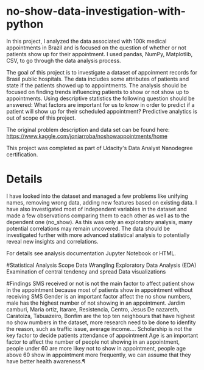 # no-show-data-investigation-with-python
In this project, I analyzed the data associated with 100k medical appointments in Brazil and is focused on the question of whether or not patients show up for their appointment. I used pandas, NumPy, Matplotlib, CSV, to go through the data analysis process.

The goal of this project is to investigate a dataset of appoinment records for Brasil public hospitals. The data includes some attributes of patients and state if the patients showed up to appointments. The analysis should be focused on finding trends influencing patients to show or not show up to appointments. Using descriptive statistics the following question should be answered: What factors are important for us to know in order to predict if a patient will show up for their scheduled appointment? Predictive analytics is out of scope of this project.

The original problem description and data set can be found here: https://www.kaggle.com/joniarroba/noshowappointments/home

This project was completed as part of Udacity's Data Analyst Nanodegree certification.

# Details
I have looked into the dataset and managed a few problems like unifying names, removing wrong data, adding new features based on existing data. I have also investigated most of independent variables in the dataset and made a few observations comparing them to each other as well as to the dependent one (no_show). As this was only an exploratory analysis, many potential correlations may remain uncovered. The data should be investigated further with more advanced statistical analysis to potentially reveal new insights and correlations.

For details see analysis documentation Jupyter Notebook or HTML.

#Statistical Analysis Scope
Data Wrangling
Exploratory Data Analysis (EDA)
Examination of central tendency and spread
Data visualizations

#Findings
SMS received or not is not the main factor to affect patient show in the appointment because most of patients show in appointment without receiving SMS
Gender is an important factor affect the no show numbers, male has the highest number of not showing in an appointment.
Jardim camburi, Maria ortiz, Itarare, Resistencia, Centro, Jesus De nazareth, Caratoiza, Tabuazeiro, Bonfim are the top ten neighbours that have highest no show numbers in the dataset, more research need to be done to idenfity the reason, such as traffic issue, average income....
Scholarship is not the key factor to decide patients attendance of appointment
Age is an important factor to affect the number of people not showing in an appointment, people under 60 are more likey not to show in appointment, people age above 60 show in appointment more frequently, we can assume that they have better health awareness.¶
